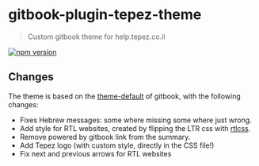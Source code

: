 # gitbook-plugin-tepez-theme
> Custom gitbook theme for help.tepez.co.il

[![npm version](https://badge.fury.io/js/gitbook-plugin-tepez-theme.svg)](https://badge.fury.io/js/gitbook-plugin-tepez-theme)

## Changes

The theme is based on the [theme-default](https://github.com/GitbookIO/theme-default/tree/1.0.7) of gitbook, with the following changes:

* Fixes Hebrew messages: some where missing some where just wrong.
* Add style for RTL websites, created by flipping the LTR css with [rtlcss](http://rtlcss.com/playground/).
* Remove powered by gitbook link from the summary.
* Add Tepez logo (with custom style, directly in the CSS file!)
* Fix next and previous arrows for RTL websites

